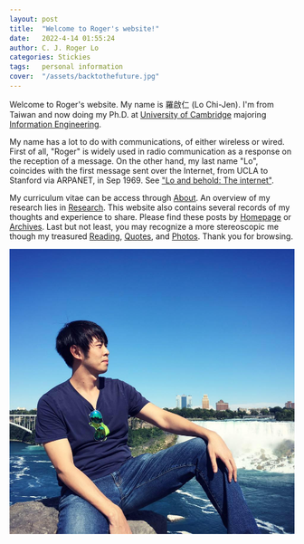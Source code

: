 ```yaml
---
layout: post
title:  "Welcome to Roger's website!"
date:   2022-4-14 01:55:24
author: C. J. Roger Lo
categories: Stickies
tags:	personal information
cover:  "/assets/backtothefuture.jpg"
---
```


Welcome to Roger's website. My name is 羅啟仁 (Lo Chi-Jen). I'm from Taiwan and now doing my Ph.D. at [University of Cambridge] majoring [Information Engineering]. 

My name has a lot to do with communications, of either wireless or wired. First of all, "Roger" is widely used in radio communication as a response on the reception of a message. On the other hand, my last name "Lo", coincides with the first message sent over the Internet, from UCLA to Stanford via ARPANET, in Sep 1969. See ["Lo and behold: The internet"].

My curriculum vitae can be access through [About]. An overview of my research lies in [Research]. This website also contains several records of my thoughts and experience to share. Please find these posts by [Homepage] or [Archives]. Last but not least, you may recognize a more stereoscopic me though my treasured [Reading], [Quotes], and [Photos]. Thank you for browsing.

<a href="/assets/niagarafalls.jpg" data-lightbox="falcon9-large" data-title="Profile photo taken at Niagara Falls, Canada, at 2018">
<img src="/assets/niagarafalls.jpg" title="Profile photo taken at Niagara Falls, Canada, at 2018">
</a>

[Information Engineering]: http://www.eng.cam.ac.uk/research/academic-divisions/information-engineering
[University of Cambridge]: https://www.google.com/search?client=safari&rls=en&q=university+of+cambridge&ie=UTF-8&oe=UTF-8
[Homepage]: https://rogerlo47.github.io
[About]: https://rogerlo47.github.io/about/
[Archives]: https://rogerlo47.github.io/archives/
[Research]: https://rogerlo47.github.io/researches/
[Reading]: https://rogerlo47.github.io/readings/
[Quotes]: https://rogerlo47.github.io/quotes/
[Photos]: https://rogerlo47.github.io/photos/
["Lo and behold: The internet"]: https://www.universityofcalifornia.edu/news/lo-and-behold-internet

<!--- Welcome to Roger's website. My Taiwanese name in Mandarin is 羅啟仁 (Lo Chi-Jen). The main purpose of building this website is to enhance my applications towards the MPhil/PhD programs. Professors can access to not only my personal information, my CV, yet many more dimensions of me through simply survey this site. Since Professors are usually very busy and have lots of tasks to deal with beyond researches, I hope this simple, concise, and clear personal website can reduce their burden. I started building this website after receiving the interview request in 9, March, from the University of Cambridge. Apart from this I've also applied for other great universities like the University of Edinburgh, UCL, King's and Imperial. All final results are not revealed so far.

I wrote a brief self-introduction in [About]. My research progress lies in [Research]. This website also contains several records of my relevant course works, presentation slides, extracurricular performances, and specificially there's a post about how I build up my mindset and philosophy. Please access these posts through [Homepage] or [Archives]. Last but not least, you may recognize a more stereoscopic me though my treasured [Reading], [Quotes], and [Photos]. Thank you very much for browsing my website. I hope you like it! --->

